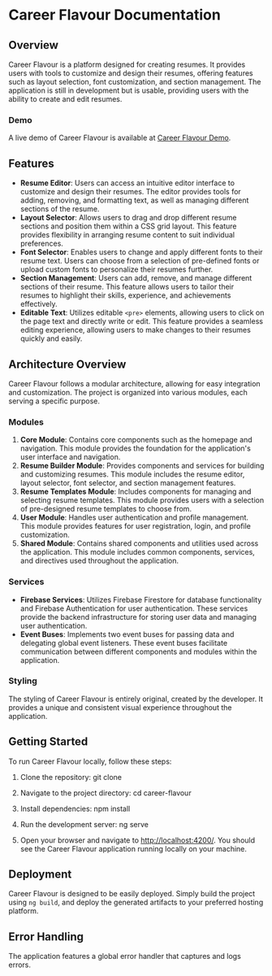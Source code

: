 # Career Flavour Documentation

## Overview
Career Flavour is a platform designed for creating resumes. It provides users with tools to customize and design their resumes, offering features such as layout selection, font customization, and section management. The application is still in development but is usable, providing users with the ability to create and edit resumes.

### Demo
A live demo of Career Flavour is available at [Career Flavour Demo](https://career-flavour.web.app/home).

## Features
- **Resume Editor**: Users can access an intuitive editor interface to customize and design their resumes. The editor provides tools for adding, removing, and formatting text, as well as managing different sections of the resume.
- **Layout Selector**: Allows users to drag and drop different resume sections and position them within a CSS grid layout. This feature provides flexibility in arranging resume content to suit individual preferences.
- **Font Selector**: Enables users to change and apply different fonts to their resume text. Users can choose from a selection of pre-defined fonts or upload custom fonts to personalize their resumes further.
- **Section Management**: Users can add, remove, and manage different sections of their resume. This feature allows users to tailor their resumes to highlight their skills, experience, and achievements effectively.
- **Editable Text**: Utilizes editable `<pre>` elements, allowing users to click on the page text and directly write or edit. This feature provides a seamless editing experience, allowing users to make changes to their resumes quickly and easily.

## Architecture Overview
Career Flavour follows a modular architecture, allowing for easy integration and customization. The project is organized into various modules, each serving a specific purpose.

### Modules
1. **Core Module**: Contains core components such as the homepage and navigation. This module provides the foundation for the application's user interface and navigation.
2. **Resume Builder Module**: Provides components and services for building and customizing resumes. This module includes the resume editor, layout selector, font selector, and section management features.
3. **Resume Templates Module**: Includes components for managing and selecting resume templates. This module provides users with a selection of pre-designed resume templates to choose from.
4. **User Module**: Handles user authentication and profile management. This module provides features for user registration, login, and profile customization.
5. **Shared Module**: Contains shared components and utilities used across the application. This module includes common components, services, and directives used throughout the application.

### Services
- **Firebase Services**: Utilizes Firebase Firestore for database functionality and Firebase Authentication for user authentication. These services provide the backend infrastructure for storing user data and managing user authentication.
- **Event Buses**: Implements two event buses for passing data and delegating global event listeners. These event buses facilitate communication between different components and modules within the application.

### Styling
The styling of Career Flavour is entirely original, created by the developer. It provides a unique and consistent visual experience throughout the application.

## Getting Started
To run Career Flavour locally, follow these steps:

1. Clone the repository:
git clone <repository-url>

2. Navigate to the project directory:
cd career-flavour

3. Install dependencies:
npm install

4. Run the development server:
ng serve

5. Open your browser and navigate to [http://localhost:4200/](http://localhost:4200/). You should see the Career Flavour application running locally on your machine.

## Deployment
Career Flavour is designed to be easily deployed. Simply build the project using `ng build`, and deploy the generated artifacts to your preferred hosting platform.

## Error Handling
The application features a global error handler that captures and logs errors. 

